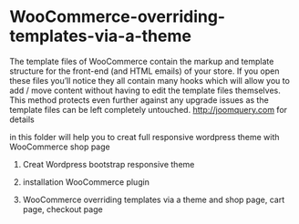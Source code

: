 WooCommerce-overriding-templates-via-a-theme
============================================

The template files of WooCommerce contain the markup and template structure for the front-end (and HTML emails) of your store. If you open these files you’ll notice they all contain many hooks which will allow you to add / move content without having to edit the template files themselves. This method protects even further against any upgrade issues as the template files can be left completely untouched.
http://joomquery.com for details

in this folder will help you to creat full responsive wordpress theme with WooCommerce shop page

1. Creat Wordpress bootstrap responsive theme

2. installation WooCommerce plugin

3. WooCommerce overriding templates via a theme and shop page, cart page, checkout page


